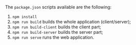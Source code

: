 The `package.json` scripts available are the following:

1. `npm install` 
1. `npm run build` builds the whole application (client/server);
1. `npm run build-client` builds the client part;
1. `npm run build-server` builds the server part;
1. `npm run serve` runs the web application.
